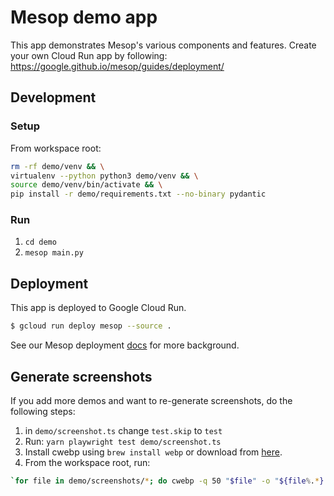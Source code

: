 # Mesop demo app

This app demonstrates Mesop's various components and features. Create your own Cloud Run app by following: https://google.github.io/mesop/guides/deployment/

## Development

### Setup

From workspace root:

```sh
rm -rf demo/venv && \
virtualenv --python python3 demo/venv && \
source demo/venv/bin/activate && \
pip install -r demo/requirements.txt --no-binary pydantic
```

### Run

1. `cd demo`
1. `mesop main.py`

## Deployment

This app is deployed to Google Cloud Run.

```sh
$ gcloud run deploy mesop --source .
```

See our Mesop deployment [docs](https://google.github.io/mesop/guides/deployment/#deploy-to-google-cloud-run) for more background.

## Generate screenshots

If you add more demos and want to re-generate screenshots, do the following steps:

1. in `demo/screenshot.ts` change `test.skip` to `test`
1. Run: `yarn playwright test demo/screenshot.ts`
1. Install cwebp using `brew install webp` or download from [here](https://developers.google.com/speed/webp/docs/precompiled).
1. From the workspace root, run:

```sh
`for file in demo/screenshots/*; do cwebp -q 50 "$file" -o "${file%.*}.webp"; done`
```
